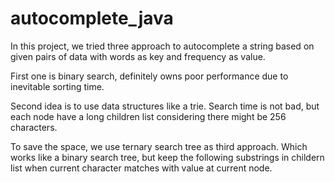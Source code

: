 # autocomplete_java

In this project, we tried three approach to autocomplete a string based on given pairs of data with words as key and frequency as value. 

First one is binary search, definitely owns poor performance due to inevitable sorting time.

Second idea is to use data structures like a trie. Search time is not bad, but each node have a long children list considering there might be 256 characters.

To save the space, we use ternary search tree as third approach. Which works like a binary search tree, but keep the following substrings in childern list when current character matches with value at current node.

